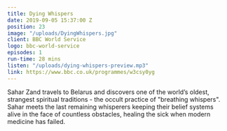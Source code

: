 ```yaml
---
title: Dying Whispers
date: 2019-09-05 15:37:00 Z
position: 23
image: "/uploads/DyingWhispers.jpg"
client: BBC World Service
logo: bbc-world-service
episodes: 1
run-time: 28 mins
listen: "/uploads/dying-whispers-preview.mp3"
link: https://www.bbc.co.uk/programmes/w3csy0yg
---
```


Sahar Zand travels to Belarus and discovers one of the world’s oldest, strangest spiritual traditions - the occult practice of "breathing whispers". Sahar meets the last remaining whisperers keeping their belief systems alive in the face of countless obstacles, healing the sick when modern medicine has failed.